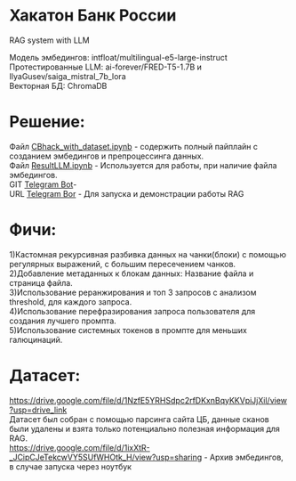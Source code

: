 # Хакатон Банк России
RAG system with LLM

Модель эмбедингов: intfloat/multilingual-e5-large-instruct<br>
Протестированные LLM: ai-forever/FRED-T5-1.7B  и IlyaGusev/saiga_mistral_7b_lora<br>
Векторная БД: ChromaDB
# Решение:
Файл [CBhack_with_dataset.ipynb](https://github.com/PocketBrain/CB_Hack/blob/main/CBhack_with_dataset.ipynb) - содержить полный пайплайн с созданием эмбедингов и препроцессинга данных. <br>
Файл [ResultLLM.ipynb](https://github.com/PocketBrain/CB_Hack/blob/main/ResultLLM.ipynb) - Используется для работы, при наличие файла эмбедингов.<br>
GIT [Telegram Bot](https://github.com/Cirilus/PurpleTgBot)- <br>
URL [Telegram Bor](https://t.me/CBR_supportBot) - Для запуска и демонстрации работы RAG<br>
# Фичи:
1)Кастомная рекурсивная разбивка данных на чанки(блоки) с помощью регулярных выражений, с большим пересечением чанков.<br>
2)Добавление метаданных к блокам данных: Название файла и страница файла.<br>
3)Использование реранжирования и топ 3 запросов с анализом threshold, для каждого запроса.<br>
4)Использование перефразирования запроса пользователя для создания лучшего промпта.<br>
5)Использование системных токенов в промпте для меньших галюцинаций.<br>
# Датасет:
[https://drive.google.com/file/d/1NzfE5YRHSdpc2rfDKxnBqyKKVpiJjXil/view?usp=drive_link ](https://drive.google.com/file/d/1NzfE5YRHSdpc2rfDKxnBqyKKVpiJjXil/view?usp=sharing)<br>
Датасет был собран с помощью парсинга сайта ЦБ, данные сканов были удалены и взята только потенциально полезная информация для RAG.<br>
https://drive.google.com/file/d/1ixXtR-_JCipCJeTekcwVY5SUfWHOtk_H/view?usp=sharing  - Архив эмбедингов, в случае запуска через ноутбук
